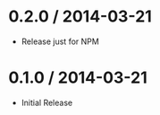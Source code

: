 
0.2.0 / 2014-03-21
==================

 * Release just for NPM

0.1.0 / 2014-03-21
==================

 * Initial Release
